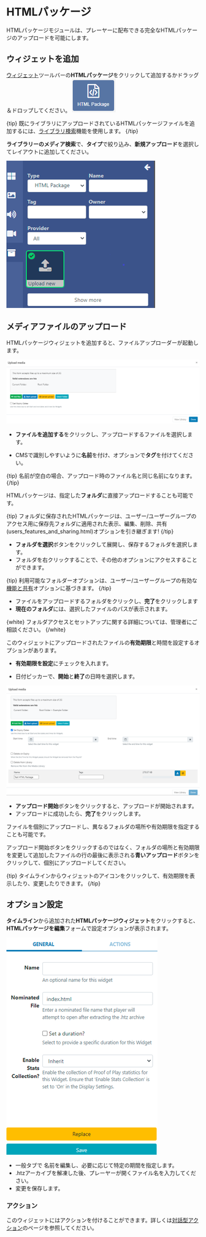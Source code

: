 <!--toc=widgets-->

# HTMLパッケージ

HTMLパッケージモジュールは、プレーヤーに配布できる完全なHTMLパッケージのアップロードを可能にします。

## ウィジェットを追加

[ウィジェット](layouts_widgets.html)ツールバーの**HTMLパッケージ**をクリックして追加するかドラッグ＆ドロップしてください。 ![HTML Package Widget](img/v2_media_html_package.png)

{tip}
既にライブラリにアップロードされているHTMLパッケージファイルを追加するには、[ライブラリ検索](layouts_library_search.html)機能を使用します。
{/tip}


**ライブラリーのメディア検索**で、**タイプ**で絞り込み、**新規アップロード**を選択してレイアウトに追加してください。

![Upload New](img/v3.1_media_htmlpackage_uploadnew.png)

## メディアファイルのアップロード

HTMLパッケージウィジェットを追加すると、ファイルアップローダーが起動します。

![HTML Package Add](img/v3_media_htmlpackage_upload.png)

- **ファイルを追加する**をクリックし、アップロードするファイルを選択します。

- CMSで識別しやすいように**名前**を付け、オプションで**タグ**を付けてください。

{tip}
名前が空白の場合、アップロード時のファイル名と同じ名前になります。
{/tip}

HTMLパッケージは、指定した**フォルダ**に直接アップロードすることも可能です。

{tip}
フォルダに保存されたHTMLパッケージは、ユーザー/ユーザーグループのアクセス用に保存先フォルダに適用された表示、編集、削除、共有(users_features_and_sharing.html)オプションを引き継ぎます!
{/tip}

- **フォルダを選択**ボタンをクリックして展開し、保存するフォルダを選択します。
- フォルダを右クリックすることで、その他のオプションにアクセスすることができます。

{tip}
利用可能なフォルダーオプションは、ユーザー/ユーザーグループの有効な[機能と共有](users_features_and_sharing.html)オプションに基づきます。
{/tip}

- ファイルをアップロードするフォルダをクリックし、**完了**をクリックします
- **現在のフォルダ**には、選択したファイルのパスが表示されます。

{white}
フォルダアクセスとセットアップに関する詳細については、管理者にご相談ください。
{/white}

このウィジェットにアップロードされたファイルの**有効期限**と時間を設定するオプションがあります。

- **有効期限を設定**にチェックを入れます。

- 日付ピッカーで、**開始**と**終了**の日時を選択します。

![Expiry Dates](img\v3_media_htmlpackage_expiry_dates.png)


- **アップロード開始**ボタンをクリックすると、アップロードが開始されます。
- アップロードに成功したら、**完了**をクリックします。

ファイルを個別にアップロードし、異なるフォルダの場所や有効期限を指定することも可能です。

アップロード開始ボタンをクリックするのではなく、フォルダの場所と有効期限を変更して追加したファイルの行の最後に表示される**青いアップロード**ボタンをクリックして、個別にアップロードしてください。

{tip}
タイムラインからウィジェットのアイコンをクリックして、有効期限を表示したり、変更したりできます。
{/tip}

## オプション設定

**タイムライン**から追加された**HTMLパッケージウィジェット**をクリックすると、**HTMLパッケージを編集**フォームで設定オプションが表示されます。

![HTML Options](img/v3.1_media_html_options.png)

- 一般タブで 名前を編集し、必要に応じて特定の期間を指定します。
- .htzアーカイブを解凍した後、プレーヤーが開くファイル名を入力してください。
- 変更を保存します。

### アクション

このウィジェットにはアクションを付けることができます。詳しくは[対話型アクション](layouts_interactive_actions.html)のページを参照してください。

